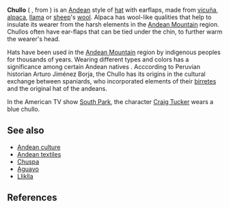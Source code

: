 **Chullo** ( , from ) is an [Andean](Andes "wikilink") style of
[hat](hat "wikilink") with earflaps, made from
[vicuña](vicuña "wikilink"), [alpaca](alpaca "wikilink"),
[llama](llama "wikilink") or [sheep](sheep "wikilink")'s
[wool](wool "wikilink"). Alpaca has wool-like qualities that help to
insulate its wearer from the harsh elements in the [Andean
Mountain](Andes "wikilink") region. Chullos often have ear-flaps that
can be tied under the chin, to further warm the wearer's head.

Hats have been used in the [Andean Mountain](Andes "wikilink") region by
indigenous peoples for thousands of years. Wearing different types and
colors has a significance among certain Andean natives . Acccording to
Peruvian historian Arturo Jiménez Borja, the Chullo has its origins in
the cultural exchange between spaniards, who incorporated elements of
their [birretes](biretta "wikilink") and the original hat of the
andeans.

In the American TV show [South Park](South_Park "wikilink"), the
character [Craig
Tucker](List_of_students_at_South_Park_Elementary#Craig_Tucker "wikilink")
wears a blue chullo.

## See also

-   [Andean culture](Andean_culture_(disambiguation) "wikilink")
-   [Andean textiles](Andean_textiles "wikilink")
-   [Chuspa](Chuspas "wikilink")
-   [Aguayo](Aguayo_(cloth) "wikilink")
-   [Lliklla](Lliklla "wikilink")

## References